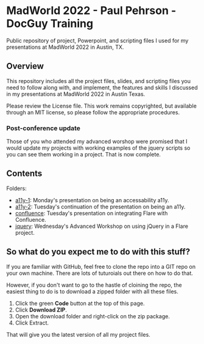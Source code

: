 # MadWorld 2022 - Paul Pehrson - DocGuy Training

Public repository of project, Powerpoint, and scripting files I used for my presentations at MadWorld 2022 in Austin, TX.

## Overview

This repository includes all the project files, slides, and scripting files you need to follow along with, and implement, the features and skills I discussed in my presentations at MadWorld 2022 in Austin Texas.

Please review the License file. This work remains copyrighted, but available through an MIT license, so please follow the appropriate procedures.

### Post-conference update

Those of you who attended my advanced worshop were promised that I would update my projects with working examples of the jquery scripts so you can see them working in a project. That is now complete.

## Contents

Folders:

- [a11y-1](/a11y-1/): Monday's presentation on being an accessability a11y.
- [a11y-2](/a11y-2/): Tuesday's continuation of the presentation on being an a11y.
- [confluence](/confluence/): Tuesday's presentation on integrating Flare with Confluence.
- [jquery](/jquery/): Wednesday's Advanced Workshop on using jQuery in a Flare project.

## So what do you expect me to do with this stuff?

If you are familiar with GitHub, feel free to clone the repo into a GIT repo on your own machine. There are lots of tuturoials out there on how to do that.

However, if you don't want to go to the hastle of cloining the repo, the easiest thing to do is to download a zipped folder with all these files.

1. Click the green **Code** button at the top of this page.
1. Click **Download ZIP**.
1. Open the download folder and right-click on the zip package.
1. Click Extract.

That will give you the latest version of all my project files.
